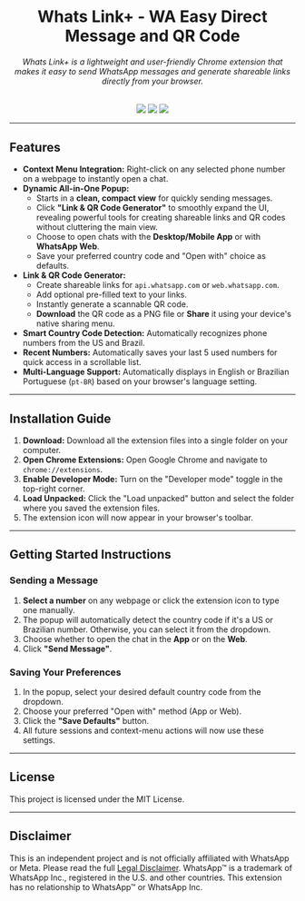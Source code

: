 <h1 align="center">Whats Link+ - WA Easy Direct Message and QR Code</h1>

<h6 align="center">Whats Link+ is a lightweight and user-friendly Chrome extension that makes it easy to send WhatsApp messages and generate shareable links directly from your browser.</h6>

<p align="center">
  <img src="https://img.shields.io/badge/License-MIT-yellow.svg">  <img src="https://img.shields.io/badge/Made%20with-JavaScript-blue">  <img src="https://img.shields.io/badge/Platform-Chromium%20Extension-green">
</p>

---

## Features

* **Context Menu Integration:** Right-click on any selected phone number on a webpage to instantly open a chat.
* **Dynamic All-in-One Popup:**
    * Starts in a **clean, compact view** for quickly sending messages.
    * Click **"Link & QR Code Generator"** to smoothly expand the UI, revealing powerful tools for creating shareable links and QR codes without cluttering the main view.
    * Choose to open chats with the **Desktop/Mobile App** or with **WhatsApp Web**.
    * Save your preferred country code and "Open with" choice as defaults.
* **Link & QR Code Generator:**
    * Create shareable links for `api.whatsapp.com` or `web.whatsapp.com`.
    * Add optional pre-filled text to your links.
    * Instantly generate a scannable QR code.
    * **Download** the QR code as a PNG file or **Share** it using your device's native sharing menu.
* **Smart Country Code Detection:** Automatically recognizes phone numbers from the US and Brazil.
* **Recent Numbers:** Automatically saves your last 5 used numbers for quick access in a scrollable list.
* **Multi-Language Support:** Automatically displays in English or Brazilian Portuguese (`pt-BR`) based on your browser's language setting.


---

## Installation Guide

1.  **Download:** Download all the extension files into a single folder on your computer.
2.  **Open Chrome Extensions:** Open Google Chrome and navigate to `chrome://extensions`.
3.  **Enable Developer Mode:** Turn on the "Developer mode" toggle in the top-right corner.
4.  **Load Unpacked:** Click the "Load unpacked" button and select the folder where you saved the extension files.
5.  The extension icon will now appear in your browser's toolbar.

---

## Getting Started Instructions

### Sending a Message

1.  **Select a number** on any webpage or click the extension icon to type one manually.
2.  The popup will automatically detect the country code if it's a US or Brazilian number. Otherwise, you can select it from the dropdown.
3.  Choose whether to open the chat in the **App** or on the **Web**.
4.  Click **"Send Message"**.

### Saving Your Preferences

1.  In the popup, select your desired default country code from the dropdown.
2.  Choose your preferred "Open with" method (App or Web).
3.  Click the **"Save Defaults"** button.
4.  All future sessions and context-menu actions will now use these settings.

---

## License

This project is licensed under the MIT License.

---

## Disclaimer

This is an independent project and is not officially affiliated with WhatsApp or Meta. Please read the full [Legal Disclaimer](DISCLAIMER.md).
WhatsApp™ is a trademark of WhatsApp Inc., registered in the U.S. and other countries. This extension has no relationship to WhatsApp™ or WhatsApp Inc.

